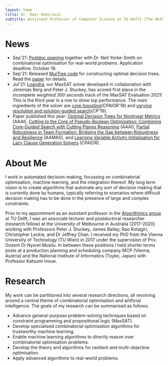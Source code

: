 ```yaml
---
layout: home
title: Dr. Emir Demirović
subtitle: Assistant Professor of Computer Science at TU Deflt (The Netherlands)
---
```


# News

* Sep'21: [Postdoc opening](https://www.tudelft.nl/over-tu-delft/werken-bij-tu-delft/vacatures/details?jobId=4093&jobTitle=%20Postdoc%20position%20on%20real-world%20combinatorial%20optimisation) together with Dr. Neil Yorke-Smith on combinatorial optimisation for real-world problems. Application deadline: October 16.
* Sep'21: Released [MurTree code](https://bitbucket.org/EmirD/murtree) for constructing optimal decision trees. Read the [paper](https://arxiv.org/abs/2007.12652) for details.
* Jul'21: [Loandra](https://github.com/jezberg/loandra), our MaxSAT solver developed in collaboration with Jeremias Berg and Peter J. Stuckey, has scored first place in the _incomplete weighted 300 seconds_ track of the MaxSAT Evaluation 2021! This is the third year in a row to show top performance. The main ingredients of the solver are [core-boosting](https://www.cs.helsinki.fi/u/jezberg/papers/CPAIOR2019_Berg_Demirovic_Stuckey.pdf)(CPAIOR'19) and [varying resolution and solution-guided search](https://link.springer.com/chapter/10.1007/978-3-030-30048-7_11)(CP'19).
* Paper published this year: [Optimal Decision Trees for Nonlinear Metrics](https://ojs.aaai.org/index.php/AAAI/article/view/16490) (AAAI), [Cutting to the Core of Pseudo-Boolean Optimization: Combining Core-Guided Search with Cutting Planes Reasoning](https://www.csc.kth.se/~jakobn/research/CuttingToTheCore_AAAI.pdf) (AAAI), [Partial Robustness in Team Formation: Bridging the Gap between Robustness and Resilience](https://www.ifaamas.org/Proceedings/aamas2021/pdfs/p1154.pdf) (AAMAS), and [Learning Variable Activity Initialisation for Lazy Clause Generation Solvers](https://link.springer.com/chapter/10.1007/978-3-030-78230-6_4) (CPAIOR).

# About Me

I work in automated decision-making, focussing on combinatorial optimisation, machine learning, and the integration thereof. My long term vision is to create algorithms that automate any sort of decision making that is currently done by humans, typically referring to scenarios where difficult decision making has to be done in the presence of large and complex constraints.

Prior to my appointment as an assistant professor in the [Algorithmics group](https://www.tudelft.nl/ewi/over-de-faculteit/afdelingen/software-technology/algorithmics/) at TU Delft, I was an associate lecturer and postdoctoral researcher (research fellow) at the University of Melbourne in Australia (2017-2020) working with Professors Peter J. Stuckey, James Bailey, Rao Kotagiri, Christopher Leckie, and Dr Jeffrey Chan. I received my PhD from the Vienna University of Technology (TU Wien) in 2017 under the supervision of Priv. Dozent Dr Nysret Musliu. In between these positions I held shorter terms posts at a production planning and scheduling company MCP (Vienna, Austria) and the National Institute of Informatics (Toyko, Japan) with Professor Katsumi Inoue.

# Research

My work can be partitioned into several research directions, all revolving around a central theme of combinatorial optimisation and artificial intelligence. The goals of my research can be summarised as follows.

* Advance general-purpose problem-solving techniques based on constraint programming and propositional logic (MaxSAT).
* Develop specialised combinatorial optimisation algorithms for trustworthy machine learning.
* Enable machine learning algorithms to directly reason over combinatorial optimisation problems.
* Develop the theory and algorithms for resilient and multi-objective optimisation.
* Apply advanced algorithms to real-world problems.